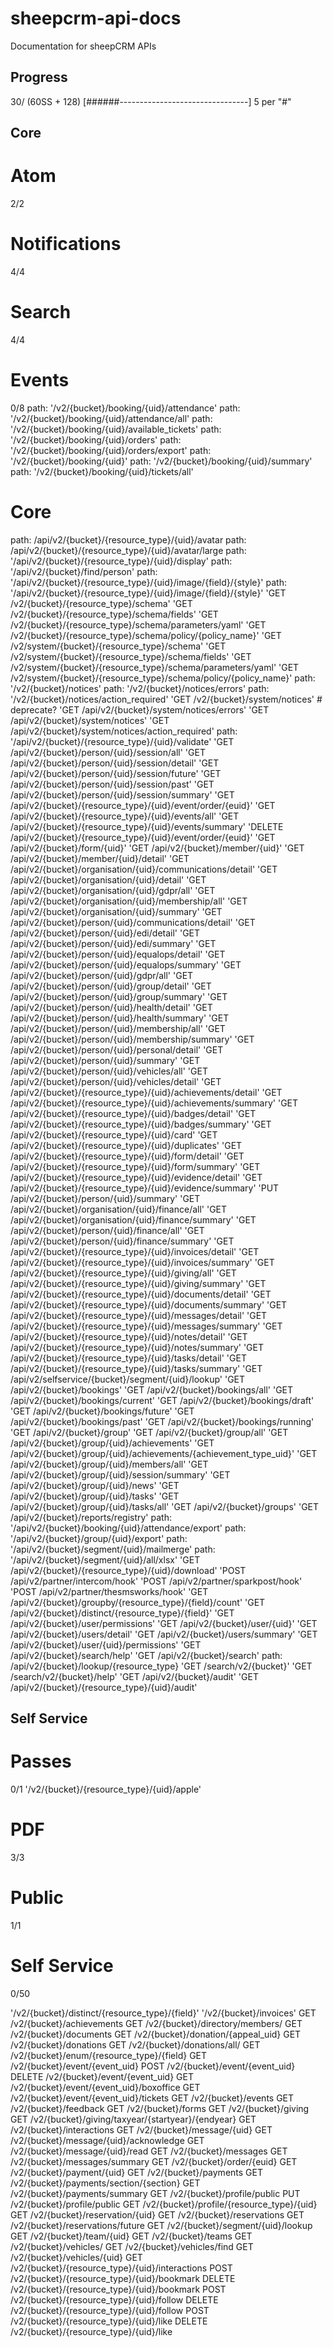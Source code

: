 # sheepcrm-api-docs
Documentation for sheepCRM APIs

## Progress

30/ (60SS + 128)
[######--------------------------------]
5 per "#"

## Core
# Atom
2/2

# Notifications
4/4

# Search
4/4

# Events
0/8
path: '/v2/{bucket}/booking/{uid}/attendance'
path: '/v2/{bucket}/booking/{uid}/attendance/all'
path: '/v2/{bucket}/booking/{uid}/available_tickets'
path: '/v2/{bucket}/booking/{uid}/orders'
path: '/v2/{bucket}/booking/{uid}/orders/export'
path: '/v2/{bucket}/booking/{uid}'
path: '/v2/{bucket}/booking/{uid}/summary'
path: '/v2/{bucket}/booking/{uid}/tickets/all'

# Core
path: /api/v2/{bucket}/{resource_type}/{uid}/avatar
path: /api/v2/{bucket}/{resource_type}/{uid}/avatar/large
path: '/api/v2/{bucket}/{resource_type}/{uid}/display'
path: '/api/v2/{bucket}/find/person'
path: '/api/v2/{bucket}/{resource_type}/{uid}/image/{field}/{style}'
path: '/api/v2/{bucket}/{resource_type}/{uid}/image/{field}/{style}'
'GET /v2/{bucket}/{resource_type}/schema'
'GET /v2/{bucket}/{resource_type}/schema/fields'
'GET /v2/{bucket}/{resource_type}/schema/parameters/yaml'
'GET /v2/{bucket}/{resource_type}/schema/policy/{policy_name}'
'GET /v2/system/{bucket}/{resource_type}/schema'
'GET /v2/system/{bucket}/{resource_type}/schema/fields'
'GET /v2/system/{bucket}/{resource_type}/schema/parameters/yaml'
'GET /v2/system/{bucket}/{resource_type}/schema/policy/{policy_name}'
path: '/v2/{bucket}/notices'
path: '/v2/{bucket}/notices/errors'
path: '/v2/{bucket}/notices/action_required'
'GET /v2/{bucket}/system/notices' # deprecate?
'GET /api/v2/{bucket}/system/notices/errors'
'GET /api/v2/{bucket}/system/notices'
'GET /api/v2/{bucket}/system/notices/action_required'
path: '/api/v2/{bucket}/{resource_type}/{uid}/validate'
'GET /api/v2/{bucket}/person/{uid}/session/all'
'GET /api/v2/{bucket}/person/{uid}/session/detail'
'GET /api/v2/{bucket}/person/{uid}/session/future'
'GET /api/v2/{bucket}/person/{uid}/session/past'
'GET /api/v2/{bucket}/person/{uid}/session/summary'
'GET /api/v2/{bucket}/{resource_type}/{uid}/event/order/{euid}'
'GET /api/v2/{bucket}/{resource_type}/{uid}/events/all'
'GET /api/v2/{bucket}/{resource_type}/{uid}/events/summary'
'DELETE /api/v2/{bucket}/{resource_type}/{uid}/event/order/{euid}'
'GET /api/v2/{bucket}/form/{uid}'
'GET /api/v2/{bucket}/member/{uid}'
'GET /api/v2/{bucket}/member/{uid}/detail'
'GET /api/v2/{bucket}/organisation/{uid}/communications/detail'
'GET /api/v2/{bucket}/organisation/{uid}/detail'
'GET /api/v2/{bucket}/organisation/{uid}/gdpr/all'
'GET /api/v2/{bucket}/organisation/{uid}/membership/all'
'GET /api/v2/{bucket}/organisation/{uid}/summary'
'GET /api/v2/{bucket}/person/{uid}/communications/detail'
'GET /api/v2/{bucket}/person/{uid}/edi/detail'
'GET /api/v2/{bucket}/person/{uid}/edi/summary'
'GET /api/v2/{bucket}/person/{uid}/equalops/detail'
'GET /api/v2/{bucket}/person/{uid}/equalops/summary'
'GET /api/v2/{bucket}/person/{uid}/gdpr/all'
'GET /api/v2/{bucket}/person/{uid}/group/detail'
'GET /api/v2/{bucket}/person/{uid}/group/summary'
'GET /api/v2/{bucket}/person/{uid}/health/detail'
'GET /api/v2/{bucket}/person/{uid}/health/summary'
'GET /api/v2/{bucket}/person/{uid}/membership/all'
'GET /api/v2/{bucket}/person/{uid}/membership/summary'
'GET /api/v2/{bucket}/person/{uid}/personal/detail'
'GET /api/v2/{bucket}/person/{uid}/summary'
'GET /api/v2/{bucket}/person/{uid}/vehicles/all'
'GET /api/v2/{bucket}/person/{uid}/vehicles/detail'
'GET /api/v2/{bucket}/{resource_type}/{uid}/achievements/detail'
'GET /api/v2/{bucket}/{resource_type}/{uid}/achievements/summary'
'GET /api/v2/{bucket}/{resource_type}/{uid}/badges/detail'
'GET /api/v2/{bucket}/{resource_type}/{uid}/badges/summary'
'GET /api/v2/{bucket}/{resource_type}/{uid}/card'
'GET /api/v2/{bucket}/{resource_type}/{uid}/duplicates'
'GET /api/v2/{bucket}/{resource_type}/{uid}/form/detail'
'GET /api/v2/{bucket}/{resource_type}/{uid}/form/summary'
'GET /api/v2/{bucket}/{resource_type}/{uid}/evidence/detail'
'GET /api/v2/{bucket}/{resource_type}/{uid}/evidence/summary'
'PUT /api/v2/{bucket}/person/{uid}/summary'
'GET /api/v2/{bucket}/organisation/{uid}/finance/all'
'GET /api/v2/{bucket}/organisation/{uid}/finance/summary'
'GET /api/v2/{bucket}/person/{uid}/finance/all'
'GET /api/v2/{bucket}/person/{uid}/finance/summary'
'GET /api/v2/{bucket}/{resource_type}/{uid}/invoices/detail'
'GET /api/v2/{bucket}/{resource_type}/{uid}/invoices/summary'
'GET /api/v2/{bucket}/{resource_type}/{uid}/giving/all'
'GET /api/v2/{bucket}/{resource_type}/{uid}/giving/summary'
'GET /api/v2/{bucket}/{resource_type}/{uid}/documents/detail'
'GET /api/v2/{bucket}/{resource_type}/{uid}/documents/summary'
'GET /api/v2/{bucket}/{resource_type}/{uid}/messages/detail'
'GET /api/v2/{bucket}/{resource_type}/{uid}/messages/summary'
'GET /api/v2/{bucket}/{resource_type}/{uid}/notes/detail'
'GET /api/v2/{bucket}/{resource_type}/{uid}/notes/summary'
'GET /api/v2/{bucket}/{resource_type}/{uid}/tasks/detail'
'GET /api/v2/{bucket}/{resource_type}/{uid}/tasks/summary'
'GET /api/v2/selfservice/{bucket}/segment/{uid}/lookup'
'GET /api/v2/{bucket}/bookings'
'GET /api/v2/{bucket}/bookings/all'
'GET /api/v2/{bucket}/bookings/current'
'GET /api/v2/{bucket}/bookings/draft'
'GET /api/v2/{bucket}/bookings/future'
'GET /api/v2/{bucket}/bookings/past'
'GET /api/v2/{bucket}/bookings/running'
'GET /api/v2/{bucket}/group'
'GET /api/v2/{bucket}/group/all'
'GET /api/v2/{bucket}/group/{uid}/achievements'
'GET /api/v2/{bucket}/group/{uid}/achievements/{achievement_type_uid}'
'GET /api/v2/{bucket}/group/{uid}/members/all'
'GET /api/v2/{bucket}/group/{uid}/session/summary'
'GET /api/v2/{bucket}/group/{uid}/news'
'GET /api/v2/{bucket}/group/{uid}/tasks'
'GET /api/v2/{bucket}/group/{uid}/tasks/all'
'GET /api/v2/{bucket}/groups'
'GET /api/v2/{bucket}/reports/registry'
path: '/api/v2/{bucket}/booking/{uid}/attendance/export'
path: '/api/v2/{bucket}/group/{uid}/export'
path: '/api/v2/{bucket}/segment/{uid}/mailmerge'
path: '/api/v2/{bucket}/segment/{uid}/all/xlsx'
'GET /api/v2/{bucket}/{resource_type}/{uid}/download'
'POST /api/v2/partner/intercom/hook'
'POST /api/v2/partner/sparkpost/hook'
'POST /api/v2/partner/thesmsworks/hook'
'GET /api/v2/{bucket}/groupby/{resource_type}/{field}/count'
'GET /api/v2/{bucket}/distinct/{resource_type}/{field}'
'GET /api/v2/{bucket}/user/permissions'
'GET /api/v2/{bucket}/user/{uid}'
'GET /api/v2/{bucket}/users/detail'
'GET /api/v2/{bucket}/users/summary'
'GET /api/v2/{bucket}/user/{uid}/permissions'
'GET /api/v2/{bucket}/search/help'
'GET /api/v2/{bucket}/search'
path: /api/v2/{bucket}/lookup/{resource_type}
'GET /search/v2/{bucket}'
'GET /search/v2/{bucket}/help'
'GET /api/v2/{bucket}/audit'
'GET /api/v2/{bucket}/{resource_type}/{uid}/audit'


## Self Service
# Passes
0/1
'/v2/{bucket}/{resource_type}/{uid}/apple'

# PDF
3/3

# Public
1/1

# Self Service
0/50

'/v2/{bucket}/distinct/{resource_type}/{field}'
'/v2/{bucket}/invoices'
GET /v2/{bucket}/achievements
GET /v2/{bucket}/directory/members/
GET /v2/{bucket}/documents
GET /v2/{bucket}/donation/{appeal_uid}
GET /v2/{bucket}/donations
GET /v2/{bucket}/donations/all/
GET /v2/{bucket}/enum/{resource_type}/{field}
GET /v2/{bucket}/event/{event_uid}
POST /v2/{bucket}/event/{event_uid}
DELETE /v2/{bucket}/event/{event_uid}
GET /v2/{bucket}/event/{event_uid}/boxoffice
GET /v2/{bucket}/event/{event_uid}/tickets
GET /v2/{bucket}/events
GET /v2/{bucket}/feedback
GET /v2/{bucket}/forms
GET /v2/{bucket}/giving
GET /v2/{bucket}/giving/taxyear/{startyear}/{endyear}
GET /v2/{bucket}/interactions
GET /v2/{bucket}/message/{uid}
GET /v2/{bucket}/message/{uid}/acknowledge
GET /v2/{bucket}/message/{uid}/read
GET /v2/{bucket}/messages
GET /v2/{bucket}/messages/summary
GET /v2/{bucket}/order/{euid}
GET /v2/{bucket}/payment/{uid}
GET /v2/{bucket}/payments
GET /v2/{bucket}/payments/section/{section}
GET /v2/{bucket}/payments/summary
GET /v2/{bucket}/profile/public
PUT /v2/{bucket}/profile/public
GET /v2/{bucket}/profile/{resource_type}/{uid}
GET /v2/{bucket}/reservation/{uid}
GET /v2/{bucket}/reservations
GET /v2/{bucket}/reservations/future
GET /v2/{bucket}/segment/{uid}/lookup
GET /v2/{bucket}/team/{uid}
GET /v2/{bucket}/teams
GET /v2/{bucket}/vehicles/
GET /v2/{bucket}/vehicles/find
GET /v2/{bucket}/vehicles/{uid}
GET /v2/{bucket}/{resource_type}/{uid}/interactions
POST /v2/{bucket}/{resource_type}/{uid}/bookmark
DELETE /v2/{bucket}/{resource_type}/{uid}/bookmark
POST /v2/{bucket}/{resource_type}/{uid}/follow
DELETE /v2/{bucket}/{resource_type}/{uid}/follow
POST /v2/{bucket}/{resource_type}/{uid}/like
DELETE /v2/{bucket}/{resource_type}/{uid}/like